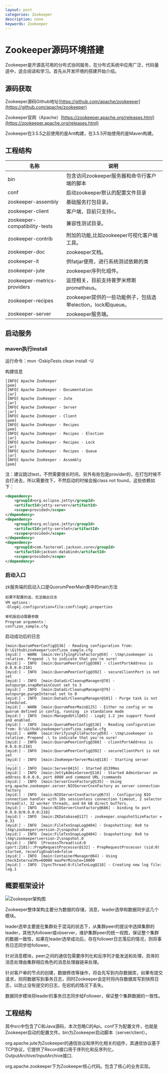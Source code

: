 ```yaml
---
layout: post
categories: Zookeeper
description: none
keywords: Zookeeper
---
```

# Zookeeper源码环境搭建

Zookeeper是开源高可用的分布式协同服务，在分布式系统中应用广泛，代码量适中，适合阅读和学习。首先从开发环境的搭建开始介绍。

## 源码获取

Zookeeper源码Github地址[https://github.com/apache/zookeeper](https://github.com/apache/zookeeper)

Zookeeper官网（Apache）[https://zookeeper.apache.org/releases.html](https://zookeeper.apache.org/releases.html)

Zookeeper在3.5.5之前使用的是Ant构建，在3.5.5开始使用的是Maven构建。

## 工程结构

| 名称                                  | 说明                                                         |
|-------------------------------------| ------------------------------------------------------------ |
| bin	                                | 包含访问zookeeper服务器和命令行客户端的脚本 |
| conf                                | 启动zookeeper默认的配置文件目录    |
| zookeeper-assembly		            | 基础服务打包目录。                                      |
| zookeeper-client		                 | 客户端，目前只支持c。                                          |
| zookeeper-compatibility-tests		 | 兼容性测试目录。         |
| zookeeper-contrib                   | 附加的功能,比如zookeeper可视化客户端工具。                                         |
| zookeeper-doc		                  | zookeeper文档。|
| zookeeper-it		                      | 供fatjar使用，进行系统测试依赖的类|
| zookeeper-jute		                    | zookeeper序列化组件。|
| zookeeper-metrics-providers			      | 监控相关，目前支持普罗米修斯 prometheus。|
| zookeeper-recipes			                | zookeeper提供的一些功能例子，包括选举election，lock和queue。|
| zookeeper-server		                  | zookeeper服务端。|

## 启动服务

### maven执行install

运行命令：mvn -DskipTests clean install -U

构建信息
```text
[INFO] Apache ZooKeeper                                                   [pom]
[INFO] Apache ZooKeeper - Documentation                                   [jar]
[INFO] Apache ZooKeeper - Jute                                            [jar]
[INFO] Apache ZooKeeper - Server                                          [jar]
[INFO] Apache ZooKeeper - Client                                          [pom]
[INFO] Apache ZooKeeper - Recipes                                         [pom]
[INFO] Apache ZooKeeper - Recipes - Election                              [jar]
[INFO] Apache ZooKeeper - Recipes - Lock                                  [jar]
[INFO] Apache ZooKeeper - Recipes - Queue                                 [jar]
[INFO] Apache ZooKeeper - Assembly                                        [pom]
```

注：建议跳过test，不然需要很长时间，另外有些包是provider的，在打包时候不会打进去，所以需要改下，不然启动的时候会报class not found，这些依赖如下：

```xml
<dependency>
    <groupId>org.eclipse.jetty</groupId>
    <artifactId>jetty-server</artifactId>
    <scope>provided</scope>
</dependency>
<dependency>
    <groupId>org.eclipse.jetty</groupId>
    <artifactId>jetty-servlet</artifactId>
    <scope>provided</scope>
</dependency>
<dependency>
    <groupId>com.fasterxml.jackson.core</groupId>
    <artifactId>jackson-databind</artifactId>
    <scope>provided</scope>
</dependency>
```


### 启动入口

zk服务端的启动入口是QuorumPeerMain类中的main方法

```text
如果不配置的话，无法输出日志
VM options：
-Dlog4j.configuration=file:conf\log4j.properties

单机版启动需要参数
Program arguments：
conf\zoo_sample.cfg
```

启动成功后的日志
```text
[main:QuorumPeerConfig@136] - Reading configuration from: D:\Github\zookeeper\conf\zoo_sample.cfg
[myid:] - WARN  [main:VerifyingFileFactory@59] - \tmp\zookeeper is relative. Prepend .\ to indicate that you're sure!
[myid:] - INFO  [main:QuorumPeerConfig@388] - clientPortAddress is 0.0.0.0:2181
[myid:] - INFO  [main:QuorumPeerConfig@392] - secureClientPort is not set
[myid:] - INFO  [main:DatadirCleanupManager@78] - autopurge.snapRetainCount set to 3
[myid:] - INFO  [main:DatadirCleanupManager@79] - autopurge.purgeInterval set to 0
[myid:] - INFO  [main:DatadirCleanupManager@101] - Purge task is not scheduled.
[myid:] - WARN  [main:QuorumPeerMain@125] - Either no config or no quorum defined in config, running  in standalone mode
[myid:] - INFO  [main:ManagedUtil@45] - Log4j 1.2 jmx support found and enabled.
[myid:] - INFO  [main:QuorumPeerConfig@136] - Reading configuration from: D:\Github\zookeeper\conf\zoo_sample.cfg
[myid:] - WARN  [main:VerifyingFileFactory@59] - \tmp\zookeeper is relative. Prepend .\ to indicate that you're sure!
[myid:] - INFO  [main:QuorumPeerConfig@388] - clientPortAddress is 0.0.0.0:2181
[myid:] - INFO  [main:QuorumPeerConfig@392] - secureClientPort is not set
[myid:] - INFO  [main:ZooKeeperServerMain@118] - Starting server
......
[myid:] - INFO  [main:Server@415] - Started @1399ms
[myid:] - INFO  [main:JettyAdminServer@116] - Started AdminServer on address 0.0.0.0, port 8080 and command URL /commands
[myid:] - INFO  [main:ServerCnxnFactory@135] - Using org.apache.zookeeper.server.NIOServerCnxnFactory as server connection factory
[myid:] - INFO  [main:NIOServerCnxnFactory@673] - Configuring NIO connection handler with 10s sessionless connection timeout, 2 selector thread(s), 32 worker threads, and 64 kB direct buffers.
[myid:] - INFO  [main:NIOServerCnxnFactory@686] - binding to port 0.0.0.0/0.0.0.0:2181
[myid:] - INFO  [main:ZKDatabase@117] - zookeeper.snapshotSizeFactor = 0.33
[myid:] - INFO  [main:FileTxnSnapLog@404] - Snapshotting: 0x0 to \tmp\zookeeper\version-2\snapshot.0
[myid:] - INFO  [main:FileTxnSnapLog@404] - Snapshotting: 0x0 to \tmp\zookeeper\version-2\snapshot.0
[myid:] - INFO  [ProcessThread(sid:0 cport:2181)::PrepRequestProcessor@132] - PrepRequestProcessor (sid:0) started, reconfigEnabled=false
[myid:] - INFO  [main:ContainerManager@64] - Using checkIntervalMs=60000 maxPerMinute=10000
[myid:] - INFO  [SyncThread:0:FileTxnLog@218] - Creating new log file: log.1

```


## 概要框架设计

![Zookeeper架构图](png\zookeeper\Zookeeper架构图.png)

Zookeeper整体架构主要分为数据的存储，消息，leader选举和数据同步这几个模块。

leader选举主要是在集群处于混沌的状态下，从集群peer的提议中选择集群的leader，其他为follower或observer，维护集群peer的统一视图，保证整个集群的数据一致性，如果在leader选举成功后，存在follower日志落后的情况，则将事务日志同步给follower。

针对消息模块，peer之间的通信包需要序列化和反序列才能发送和处理，具体的消息处理由集群相应角色的消息处理器链来处理。

针对客户单的节点的创建，数据修改等操作，将会先写到内存数据库，如果有提交请求，则将数据写到事务日志，同时Zookeeper会定时将内存数据库写到快照日志，以防止没有提交的日志，在宕机的情况下丢失。

数据同步模块将leader的事务日志同步给Follower，保证整个集群数据的一致性。

## 工程结构

其中src中包含了C和Java源码，本次忽略C的Api。conf下为配置文件，也就是Zookeeper启动的配置文件。bin为Zookeeper启动脚本（server/client）。

org.apache.jute为Zookeeper的通信协议和序列化相关的组件，其通信协议基于TCP协议，它提供了Record接口用于序列化和反序列化，OutputArchive/InputArchive接口.

org.apache.zookeeper下为Zookeeper核心代码。包含了核心的业务实现。